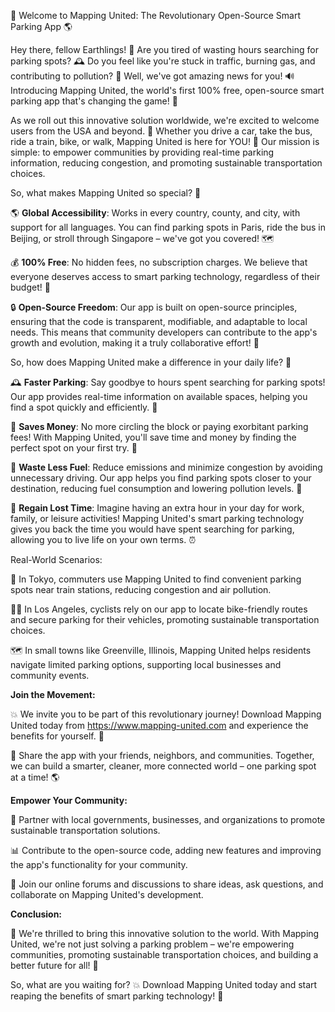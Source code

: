 🚀 Welcome to Mapping United: The Revolutionary Open-Source Smart Parking App 🌎

Hey there, fellow Earthlings! 👋 Are you tired of wasting hours searching for parking spots? 🕰️ Do you feel like you're stuck in traffic, burning gas, and contributing to pollution? 💨 Well, we've got amazing news for you! 🔊 Introducing Mapping United, the world's first 100% free, open-source smart parking app that's changing the game! 🎉

As we roll out this innovative solution worldwide, we're excited to welcome users from the USA and beyond. 🌈 Whether you drive a car, take the bus, ride a train, bike, or walk, Mapping United is here for YOU! 👫 Our mission is simple: to empower communities by providing real-time parking information, reducing congestion, and promoting sustainable transportation choices.

So, what makes Mapping United so special? 🤔

🌎 **Global Accessibility**: Works in every country, county, and city, with support for all languages. You can find parking spots in Paris, ride the bus in Beijing, or stroll through Singapore – we've got you covered! 🗺️

💰 **100% Free**: No hidden fees, no subscription charges. We believe that everyone deserves access to smart parking technology, regardless of their budget! 💸

🔒 **Open-Source Freedom**: Our app is built on open-source principles, ensuring that the code is transparent, modifiable, and adaptable to local needs. This means that community developers can contribute to the app's growth and evolution, making it a truly collaborative effort! 🤝

So, how does Mapping United make a difference in your daily life? 🤔

🕰️ **Faster Parking**: Say goodbye to hours spent searching for parking spots! Our app provides real-time information on available spaces, helping you find a spot quickly and efficiently. 💨

💸 **Saves Money**: No more circling the block or paying exorbitant parking fees! With Mapping United, you'll save time and money by finding the perfect spot on your first try. 🏦

🌟 **Waste Less Fuel**: Reduce emissions and minimize congestion by avoiding unnecessary driving. Our app helps you find parking spots closer to your destination, reducing fuel consumption and lowering pollution levels. 🚗

💼 **Regain Lost Time**: Imagine having an extra hour in your day for work, family, or leisure activities! Mapping United's smart parking technology gives you back the time you would have spent searching for parking, allowing you to live life on your own terms. ⏰

Real-World Scenarios:

🚌 In Tokyo, commuters use Mapping United to find convenient parking spots near train stations, reducing congestion and air pollution.

🚴‍♀️ In Los Angeles, cyclists rely on our app to locate bike-friendly routes and secure parking for their vehicles, promoting sustainable transportation choices.

🗺️ In small towns like Greenville, Illinois, Mapping United helps residents navigate limited parking options, supporting local businesses and community events.

**Join the Movement:**

💥 We invite you to be part of this revolutionary journey! Download Mapping United today from https://www.mapping-united.com and experience the benefits for yourself. 📲

👫 Share the app with your friends, neighbors, and communities. Together, we can build a smarter, cleaner, more connected world – one parking spot at a time! 🌎

**Empower Your Community:**

💪 Partner with local governments, businesses, and organizations to promote sustainable transportation solutions.

📊 Contribute to the open-source code, adding new features and improving the app's functionality for your community.

👥 Join our online forums and discussions to share ideas, ask questions, and collaborate on Mapping United's development.

**Conclusion:**

🌟 We're thrilled to bring this innovative solution to the world. With Mapping United, we're not just solving a parking problem – we're empowering communities, promoting sustainable transportation choices, and building a better future for all! 🌈

So, what are you waiting for? 💥 Download Mapping United today and start reaping the benefits of smart parking technology! 📲